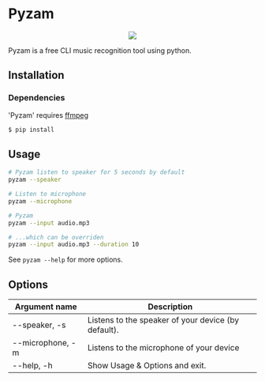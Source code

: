 # Pyzam

<p align="center">
  <a href="./LICENSE.md"><img src="https://img.shields.io/badge/license-MIT-blue.svg"></a>
</p>

Pyzam is a free CLI music recognition tool using python.

## Installation

### Dependencies
'Pyzam' requires [ffmpeg](https://git.ffmpeg.org/ffmpeg.git 'Download ffmpeg')

```bash
$ pip install 
```


## Usage
```bash
# Pyzam listen to speaker for 5 seconds by default
pyzam --speaker

# Listen to microphone
pyzam --microphone
```

```bash
# Pyzam
pyzam --input audio.mp3

# ...which can be overriden
pyzam --input audio.mp3 --duration 10
```

See `pyzam --help` for more options.

## Options
| Argument name     | Description                                          |
| ----------------  | -----------------------------------------------------|
| --speaker, -s     | Listens to the speaker of your device (by default).
| --microphone, -m  | Listens to the microphone of your device
| --help, -h        | Show Usage & Options and exit.   
